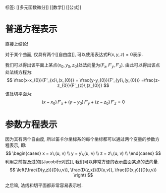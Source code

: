 标签: [[多元函数微分]] [[数学]] [[公式]]

# 普通方程表示

直接上结论! 

对于某个曲面, 仅具有两个[[自由度]], 可以使用表达式$\mathbf{F}(x,y,z) = 0$表示. 

我们可以得出该平面上某点$(x_{0}, y_{0}, z_{0})$处法向量为$(F_{x}, F'_{y}, F'_{z})$. 由此可以得出该点处法线方程为: 
$$
\frac{x-x_{0}}{F'_{x}\,(x_{0})} = \frac{y-y_{0}}{F'_{y}\,(y_{0})} =\frac{z-z_{0}}{F'_{z}\,(z_{0})}
$$
该处切平面为: 
$$
(x-x_{0})\,F'_{x} + (y-y_{0})\,F'_{y} + (z-z_{0})\,F'_{z} = 0
$$

# 参数方程表示

因为其有两个自由度, 所以笛卡尔坐标系的每个坐标都可以通过两个变量的参数方程表示, 即: 
$$
\begin{cases}
x = x\,(u, v) \\
y = y\,(u, v) \\
z = z\,(u, v) \\
\end{cases}
$$
利用之前提及过的[[Jacobi行列式]], 我们可以非常方便的表示曲面某点的法向量. 
$$
\left(\frac{D(y,z)}{D(u,v)}, \frac{D(z,x)}{D(u,v)}, \frac{D(x,y)}{D(u,v)} \right)
$$

之后嘛, 法线和切平面都非常容易表示啦. 